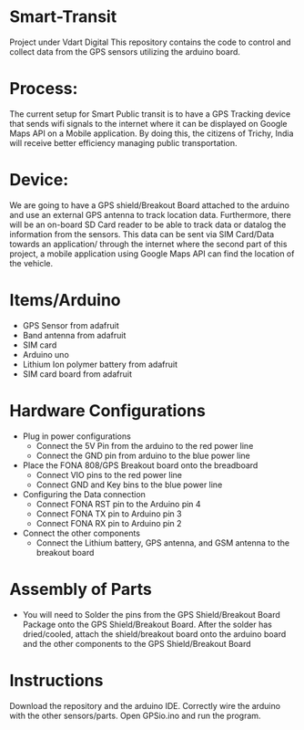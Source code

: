 # Smart-Transit
Project under Vdart Digital
This repository contains the code to control and collect data from the GPS sensors utilizing the arduino board.

# Process: 
The current setup for Smart Public transit is to have a GPS Tracking device that sends wifi signals to the internet where it can be displayed on Google Maps API on a Mobile application. By doing this, the citizens of Trichy, India will receive better efficiency managing public transportation.

# Device:
We are going to have a GPS shield/Breakout Board attached to the arduino and use an external GPS antenna to track location data. Furthermore, there will be an on-board SD Card reader to be able to track data or datalog the information from the sensors. This data can be sent via SIM Card/Data towards an application/ through the internet where the second part of this project, a mobile application using Google Maps API can find the location of the vehicle.

# Items/Arduino
* GPS Sensor from adafruit
* Band antenna from adafruit
* SIM card
* Arduino uno
* Lithium Ion polymer battery from adafruit
* SIM card board from adafruit

# Hardware Configurations
* Plug in power configurations
  * Connect the 5V Pin from the arduino to the red power line
  * Connect the GND pin from arduino to the blue power line
* Place the FONA 808/GPS Breakout board onto the breadboard
  * Connect VIO pins to the red power line
  * Connect GND and Key bins to the blue power line
* Configuring the Data connection
  * Connect FONA RST pin to the Arduino pin 4
  * Connect FONA TX pin to Arduino pin 3
  * Connect FONA RX pin to Arduino pin 2
* Connect the other components
  * Connect the Lithium battery, GPS antenna, and GSM antenna to the breakout board

# Assembly of Parts 
* You will need to Solder the pins from the GPS Shield/Breakout Board Package onto the GPS Shield/Breakout Board. After the solder has dried/cooled, attach the shield/breakout board onto the arduino board and the other components to the GPS Shield/Breakout Board

# Instructions
Download the repository and the arduino IDE. Correctly wire the arduino with the other sensors/parts. Open GPSio.ino and run the program.


